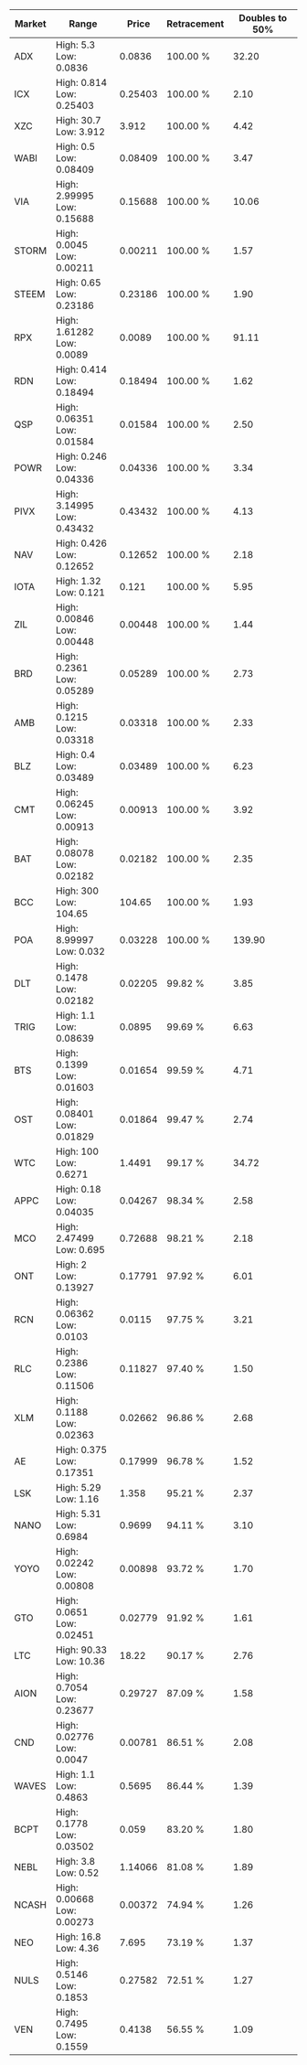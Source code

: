 | Market | Range | Price| Retracement | Doubles to 50% |
| --- | --- | --- | --- | --- |
| ADX | High: 5.3<br />Low: 0.0836 | 0.0836 | 100.00 % | 32.20 |
| ICX | High: 0.814<br />Low: 0.25403 | 0.25403 | 100.00 % | 2.10 |
| XZC | High: 30.7<br />Low: 3.912 | 3.912 | 100.00 % | 4.42 |
| WABI | High: 0.5<br />Low: 0.08409 | 0.08409 | 100.00 % | 3.47 |
| VIA | High: 2.99995<br />Low: 0.15688 | 0.15688 | 100.00 % | 10.06 |
| STORM | High: 0.0045<br />Low: 0.00211 | 0.00211 | 100.00 % | 1.57 |
| STEEM | High: 0.65<br />Low: 0.23186 | 0.23186 | 100.00 % | 1.90 |
| RPX | High: 1.61282<br />Low: 0.0089 | 0.0089 | 100.00 % | 91.11 |
| RDN | High: 0.414<br />Low: 0.18494 | 0.18494 | 100.00 % | 1.62 |
| QSP | High: 0.06351<br />Low: 0.01584 | 0.01584 | 100.00 % | 2.50 |
| POWR | High: 0.246<br />Low: 0.04336 | 0.04336 | 100.00 % | 3.34 |
| PIVX | High: 3.14995<br />Low: 0.43432 | 0.43432 | 100.00 % | 4.13 |
| NAV | High: 0.426<br />Low: 0.12652 | 0.12652 | 100.00 % | 2.18 |
| IOTA | High: 1.32<br />Low: 0.121 | 0.121 | 100.00 % | 5.95 |
| ZIL | High: 0.00846<br />Low: 0.00448 | 0.00448 | 100.00 % | 1.44 |
| BRD | High: 0.2361<br />Low: 0.05289 | 0.05289 | 100.00 % | 2.73 |
| AMB | High: 0.1215<br />Low: 0.03318 | 0.03318 | 100.00 % | 2.33 |
| BLZ | High: 0.4<br />Low: 0.03489 | 0.03489 | 100.00 % | 6.23 |
| CMT | High: 0.06245<br />Low: 0.00913 | 0.00913 | 100.00 % | 3.92 |
| BAT | High: 0.08078<br />Low: 0.02182 | 0.02182 | 100.00 % | 2.35 |
| BCC | High: 300<br />Low: 104.65 | 104.65 | 100.00 % | 1.93 |
| POA | High: 8.99997<br />Low: 0.032 | 0.03228 | 100.00 % | 139.90 |
| DLT | High: 0.1478<br />Low: 0.02182 | 0.02205 | 99.82 % | 3.85 |
| TRIG | High: 1.1<br />Low: 0.08639 | 0.0895 | 99.69 % | 6.63 |
| BTS | High: 0.1399<br />Low: 0.01603 | 0.01654 | 99.59 % | 4.71 |
| OST | High: 0.08401<br />Low: 0.01829 | 0.01864 | 99.47 % | 2.74 |
| WTC | High: 100<br />Low: 0.6271 | 1.4491 | 99.17 % | 34.72 |
| APPC | High: 0.18<br />Low: 0.04035 | 0.04267 | 98.34 % | 2.58 |
| MCO | High: 2.47499<br />Low: 0.695 | 0.72688 | 98.21 % | 2.18 |
| ONT | High: 2<br />Low: 0.13927 | 0.17791 | 97.92 % | 6.01 |
| RCN | High: 0.06362<br />Low: 0.0103 | 0.0115 | 97.75 % | 3.21 |
| RLC | High: 0.2386<br />Low: 0.11506 | 0.11827 | 97.40 % | 1.50 |
| XLM | High: 0.1188<br />Low: 0.02363 | 0.02662 | 96.86 % | 2.68 |
| AE | High: 0.375<br />Low: 0.17351 | 0.17999 | 96.78 % | 1.52 |
| LSK | High: 5.29<br />Low: 1.16 | 1.358 | 95.21 % | 2.37 |
| NANO | High: 5.31<br />Low: 0.6984 | 0.9699 | 94.11 % | 3.10 |
| YOYO | High: 0.02242<br />Low: 0.00808 | 0.00898 | 93.72 % | 1.70 |
| GTO | High: 0.0651<br />Low: 0.02451 | 0.02779 | 91.92 % | 1.61 |
| LTC | High: 90.33<br />Low: 10.36 | 18.22 | 90.17 % | 2.76 |
| AION | High: 0.7054<br />Low: 0.23677 | 0.29727 | 87.09 % | 1.58 |
| CND | High: 0.02776<br />Low: 0.0047 | 0.00781 | 86.51 % | 2.08 |
| WAVES | High: 1.1<br />Low: 0.4863 | 0.5695 | 86.44 % | 1.39 |
| BCPT | High: 0.1778<br />Low: 0.03502 | 0.059 | 83.20 % | 1.80 |
| NEBL | High: 3.8<br />Low: 0.52 | 1.14066 | 81.08 % | 1.89 |
| NCASH | High: 0.00668<br />Low: 0.00273 | 0.00372 | 74.94 % | 1.26 |
| NEO | High: 16.8<br />Low: 4.36 | 7.695 | 73.19 % | 1.37 |
| NULS | High: 0.5146<br />Low: 0.1853 | 0.27582 | 72.51 % | 1.27 |
| VEN | High: 0.7495<br />Low: 0.1559 | 0.4138 | 56.55 % | 1.09 |
